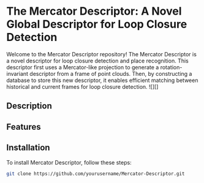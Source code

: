 

# The Mercator Descriptor: A Novel Global Descriptor for Loop Closure Detection

Welcome to the Mercator Descriptor repository! The Mercator Descriptor is a novel descriptor for loop closure detection and place recognition. This descriptor first uses a Mercator-like projection to generate a rotation-invariant descriptor from a frame of point clouds. Then, by constructing a database to store this new descriptor, it enables efficient matching between historical and current frames for loop closure detection.
![][]
## Description


## Features



## Installation

To install Mercator Descriptor, follow these steps:

```bash
git clone https://github.com/yourusername/Mercator-Descriptor.git

